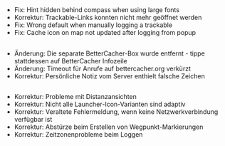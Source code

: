 ##
- Fix: Hint hidden behind compass when using large fonts
- Korrektur: Trackable-Links konnten nicht mehr geöffnet werden
- Fix: Wrong default when manually logging a trackable
- Fix: Cache icon on map not updated after logging from popup

##
- Änderung: Die separate BetterCacher-Box wurde entfernt - tippe stattdessen auf BetterCacher Infozeile
- Änderung: Timeout für Anrufe auf bettercacher.org verkürzt
- Korrektur: Persönliche Notiz vom Server enthielt falsche Zeichen

##
- Korrektur: Probleme mit Distanzansichten
- Korrektur: Nicht alle Launcher-Icon-Varianten sind adaptiv
- Korrektur: Veraltete Fehlermeldung, wenn keine Netzwerkverbindung verfügbar ist
- Korrektur: Abstürze beim Erstellen von Wegpunkt-Markierungen
- Korrektur: Zeitzonenprobleme beim Loggen
